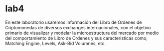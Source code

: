 # lab4
En este laboratorio usaremos información del Libro de Ordenes de Criptomonedas de diversos exchanges internacionales, con el objetivo primario de visualizar y modelar la microestructura del mercado por medio del comportamiento de Libro de Ordenes y sus caracteristicas como; Matching Engine, Levels, Ask-Bid Volumnes, etc.
